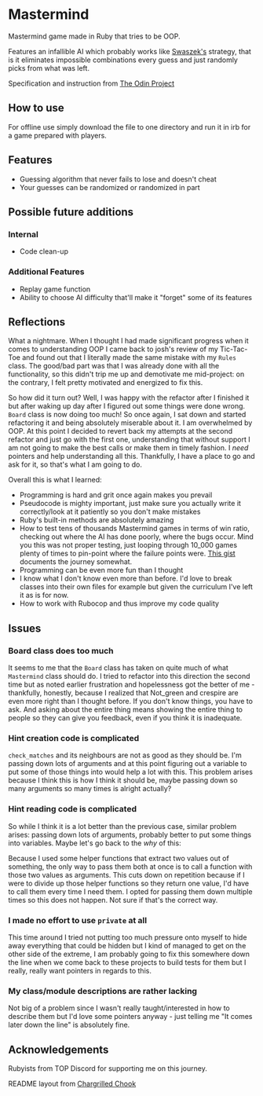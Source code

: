 # Mastermind

Mastermind game made in Ruby that tries to be OOP.

Features an infallible AI which probably works like [Swaszek's](https://mathworld.wolfram.com/Mastermind.html) strategy,
that is it eliminates impossible combinations every guess and just randomly picks from what was left.

Specification and instruction from [The Odin Project](https://www.theodinproject.com/paths/full-stack-ruby-on-rails/courses/ruby-programming/lessons/mastermind)

## How to use

For offline use simply download the file to one directory and run it in irb for a game prepared with players.

## Features
* Guessing algorithm that never fails to lose and doesn't cheat
* Your guesses can be randomized or randomized in part

## Possible future additions

### Internal
* Code clean-up

### Additional Features
* Replay game function
* Ability to choose AI difficulty that'll make it "forget" some of its features


## Reflections

What a nightmare. When I thought I had made significant progress when it comes to understanding OOP I came back to josh's review of my Tic-Tac-Toe
and found out that I literally made the same mistake with my `Rules` class. The good/bad part was that I was already done with all the functionality,
so this didn't trip me up and demotivate me mid-project: on the contrary, I felt pretty motivated and energized to fix this.

So how did it turn out? Well, I was happy with the refactor after I finished it but after waking up day after I figured out some things were done wrong.
`Board` class is now doing too much! So once again, I sat down and started refactoring it and being absolutely miserable about it. I am overwhelmed by OOP.
At this point I decided to revert back my attempts at the second refactor and just go with the first one, understanding that without support I am not going
to make the best calls or make them in timely fashion. I *need* pointers and help understanding all this. Thankfully, I have a place to go and ask for it, so that's
what I am going to do.

Overall this is what I learned:
* Programming is hard and grit once again makes you prevail
* Pseudocode is mighty important, just make sure you actually write it correctly/look at it
patiently so you don't make mistakes
* Ruby's built-in methods are absolutely amazing
* How to test tens of thousands Mastermind games in terms of win ratio,
checking out where the AI has done poorly, where the bugs occur. Mind you this was not proper testing, just looping
through 10_000 games plenty of times to pin-point where the failure points were.
[This gist](https://gist.github.com/scheals/172ec36e2e4ea9b144a9bec77f3d1534) documents the journey somewhat.
* Programming can be even more fun than I thought
* I know what I don't know even more than before. I'd love to break classes into their own files for example but given the curriculum I've left it as is for now.
* How to work with Rubocop and thus improve my code quality

## Issues

### Board class does too much
It seems to me that the `Board` class has taken on quite much of what `Mastermind` class should do. I tried to refactor into this direction the second time but as noted earlier
frustration and hopelessness got the better of me - thankfully, honestly, because I realized that Not_green and crespire are even more right than I thought before. If you don't
know things, you have to ask. And asking about the entire thing means showing the entire thing to people so they can give you feedback, even if you think it is inadequate.

### Hint creation code is complicated
`check_matches` and its neighbours are not as good as they should be. I'm passing down lots of arguments and at this point figuring out a variable to put some of those things
into would help a lot with this. This problem arises because I think this is how I think it should be, maybe passing down so many arguments so many times is alright actually?

### Hint reading code is complicated
So while I think it is a lot better than the previous case, similar problem arises: passing down lots of arguments, probably better to put some things into variables.
Maybe let's go back to the *why* of this:

Because I used some helper functions that extract two values out of something, the only way to pass them both at once is to call a function with those two values as arguments.
This cuts down on repetition because if I were to divide up those helper functions so they return one value, I'd have to call them every time I need them. I opted for passing them down multiple times so this does not happen. Not sure if that's the correct way.

### I made no effort to use `private` at all
This time around I tried not putting too much pressure onto myself to hide away everything that could be hidden but I kind of managed to get on the other side of the extreme,
I am probably going to fix this somewhere down the line when we come back to these projects to build tests for them but I really, really want pointers in regards to this.

### My class/module descriptions are rather lacking
Not big of a problem since I wasn't really taught/interested in how to describe them but I'd love some pointers anyway - just telling me "It comes later down the line" is absolutely fine.

## Acknowledgements
Rubyists from TOP Discord for supporting me on this journey.

README layout from [Chargrilled Chook](https://github.com/ChargrilledChook)
